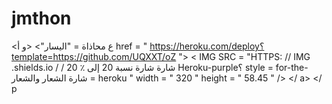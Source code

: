 # jmthon

<ع محاذاة = "اليسار"> <و أ href = " https://heroku.com/deploy؟template=https://github.com/UQXXT/oZ "> < IMG  SRC = "HTTPS: // IMG .shields.io / / شارة شارة نسبة 20 إلى ٪ 20 Heroku-purple؟ style = for-the- شارة الشعار والشعار = heroku " width = " 320 " height = " 58.45 " /> </ a> </ p

